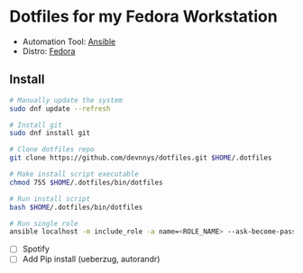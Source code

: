 # Dotfiles for my Fedora Workstation
- Automation Tool: [Ansible](https://github.com/ansible/ansible)
- Distro: [Fedora](https://alt.fedoraproject.org/)

## Install
```bash
# Manually update the system
sudo dnf update --refresh

# Install git
sudo dnf install git

# Clone dotfiles repo
git clone https://github.com/devnnys/dotfiles.git $HOME/.dotfiles

# Make install script executable
chmod 755 $HOME/.dotfiles/bin/dotfiles

# Run install script
bash $HOME/.dotfiles/bin/dotfiles
```

```bash
# Run single role
ansible localhost -m include_role -a name=<ROLE_NAME> --ask-become-pass

```

- [ ] Spotify
- [ ] Add Pip install (ueberzug, autorandr)
